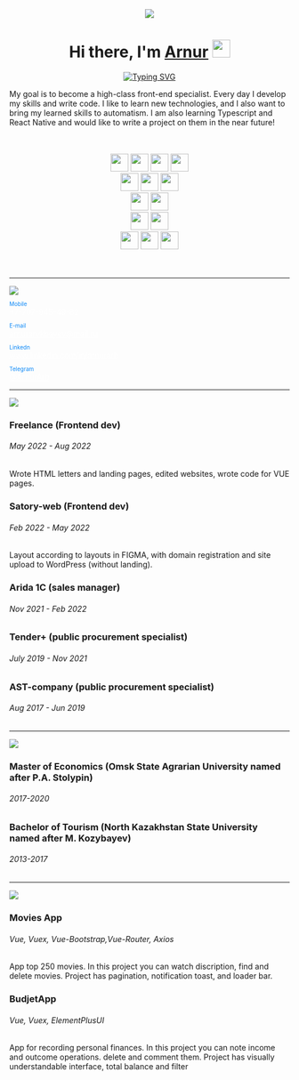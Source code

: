 <div align="center"><img src="https://capsule-render.vercel.app/api?type=waving&color=gradient&height=256&section=header&text=Hello%20World!&fontSize=75&animation=fadeIn&&fontAlignY=38&desc=Welcome%20to%20my%20GitHub%20profile!%20Put%20stars,%20fork%20and%20contribute!&descAlignY=51&descAlign=62" /></div>
<h1 align="center">Hi there, I'm <a href="https://daniilshat.ru/" target="_blank">Arnur</a> 
<img src="https://github.com/blackcater/blackcater/raw/main/images/Hi.gif" height="32"/></h1>
<div align="center"><a href="https://git.io/typing-svg"><img src="https://readme-typing-svg.herokuapp.com?font=Fira+Code&duration=4000&pause=1000&center=true&color=0987F7&width=675&lines=I+am+a+frontend+developer" alt="Typing SVG" /></a></div>

<p>My goal is to become a high-class front-end specialist. Every day I develop my skills and write code. I like to learn new technologies, and I also want to bring my learned skills to automatism. I am also learning Typescript and React Native and would like to write a project on them in the near future!</p>
</br> </br> 
<div align="center"><img height="32" width="32" background="#0000" src="https://simpleicons.now.sh/html5/E34F26" /> <img height="32" width="32" background="#0000" src="https://simpleicons.now.sh/css3/1572B6" /> <img height="32" width="32" background="#0000" src="https://simpleicons.now.sh/javascript/F7DF1E" /> <img height="32" width="32" background="#0000" src="https://simpleicons.now.sh/typescript/3178C6" /> </br> <img height="32" width="32" background="#0000" src="https://simpleicons.now.sh/vuedotjs/4FC08D" />  <img height="32" width="32" background="#0000" src="https://simpleicons.now.sh/nuxtdotjs/00DC82" /> <img height="32" background="#0000" src="https://img.shields.io/badge/Vue-Router-green?style=flat-square" /> </br> <img height="32" width="32" background="#0000" src="https://simpleicons.now.sh/webpack/8DD6F9" /> <img height="32" width="32" background="#0000" src="https://simpleicons.now.sh/npm/CB3837" /> </br> <img height="32" width="32" background="#0000" src="https://simpleicons.now.sh/github/00000/" /> <img height="32" width="32" background="#0000" src="https://simpleicons.now.sh/git/F05032" /> </br> <img height="32" width="32" background="#0000" src="https://simpleicons.now.sh/bootstrap/7952B3" /> <img height="32" width="32" background="#0000" src="https://simpleicons.now.sh/vuetify/1867C0" /> <img height="32" width="32" background="#0000" src="https://simpleicons.now.sh/tailwindcss/06B6D4" /> </br>  </br> </br></div>


***
<img src="https://capsule-render.vercel.app/api?type=transparent&fontColor=F6F6F6&animation=twinkling&height=100&section=header&text=Contact%20info&fontSize=25" />


<div style="margin-bottom:10px">
    <p style="color:#0987F7;margin-bottom:0;font-size:10px">Mobile</p>
    <a style="color:#ffff; font-weight:300">+7-707-945-49-82</a>
</div>
<div style="margin-bottom:10px">
    <p style="color:#0987F7;margin-bottom:0;font-size:10px">E-mail</p>
    <a style="color:#ffff; font-weight:300" href="arnurarykbayev@mail.ru">arnurarykbayev@mail.ru</a>
</div>
<div style="margin-bottom:10px">
    <p style="color:#0987F7;margin-bottom:0;font-size:10px">Linkedn</p>
    <a style="color:#ffff; font-weight:300" href="www.linkedin.com/in/arnurarb">www.linkedin.com/in/arnurarb</a>
</div>
<div style="margin-bottom:10px">
    <p style="color:#0987F7;margin-bottom:0;font-size:10px">Telegram</p>
    <a style="color:#ffff; font-weight:300" href="http://t.me/ArnurArb">@ArnurArb</a>
</div>

***
<img src="https://capsule-render.vercel.app/api?type=transparent&fontColor=F6F6F6&height=100&animation=twinkling&section=header&text=Experience&fontSize=25" />

### Freelance (Frontend dev)
###### May 2022 - Aug 2022
Wrote HTML letters and landing pages, edited websites, wrote
code for VUE pages.
### Satory-web (Frontend dev)
###### Feb 2022 - May 2022
Layout according to layouts in FIGMA, with domain registration
and site upload to WordPress (without landing).
### Arida 1C (sales manager)
###### Nov 2021 - Feb 2022
### Tender+ (public procurement specialist)
###### July 2019 - Nov 2021
### AST-company (public procurement specialist)
###### Aug 2017 - Jun 2019
***
<img src="https://capsule-render.vercel.app/api?type=transparent&fontColor=F6F6F6&height=100&animation=twinkling&section=header&text=Education&fontSize=25" />

### Master of Economics (Omsk State Agrarian University named after P.A. Stolypin)
###### 2017-2020 
### Bachelor of Tourism (North Kazakhstan State University named after M. Kozybayev)
###### 2013-2017 
***
<img src="https://capsule-render.vercel.app/api?type=transparent&fontColor=F6F6F6&height=100&animation=twinkling&section=header&text=Projects&fontSize=25" />

### Movies App
###### Vue, Vuex, Vue-Bootstrap,Vue-Router, Axios
App top 250 movies. In this project you can watch
discription, find and delete movies. Project has
pagination, notification toast, and loader bar.
### BudjetApp
###### Vue, Vuex, ElementPlusUI

App for recording personal finances. In this project you
can note income and outcome operations. delete and
comment them. Project has visually understandable
interface, total balance and filter
